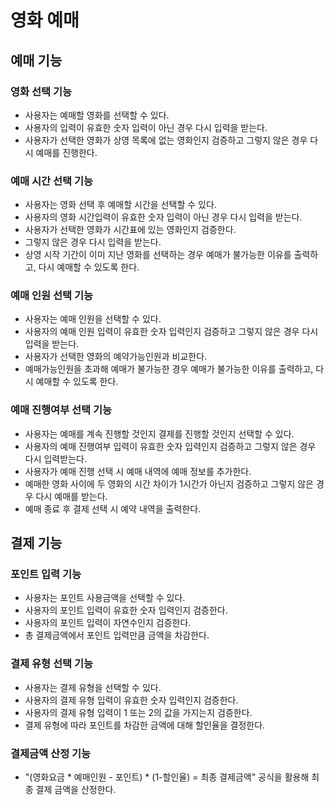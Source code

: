 # 영화 예매

## 예매 기능

### 영화 선택 기능

* 사용자는 예매할 영화를 선택할 수 있다.
* 사용자의 입력이 유효한 숫자 입력이 아닌 경우 다시 입력을 받는다.
* 사용자가 선택한 영화가 상영 목록에 없는 영화인지 검증하고 그렇지 않은 경우 다시 
예매를 진행한다.

### 예매 시간 선택 기능

* 사용자는 영화 선택 후 예매할 시간을 선택할 수 있다.
* 사용자의 영화 시간입력이 유효한 숫자 입력이 아닌 경우 다시 입력을 받는다.
* 사용자가 선택한 영화가 시간표에 있는 영화인지 검증한다.
* 그렇지 않은 경우 다시 입력을 받는다.
* 상영 시작 기간이 이미 지난 영화를 선택하는 경우 예매가 불가능한 이유를 출력하고, 
다시 예매할 수 있도록 한다.

### 예매 인원 선택 기능

* 사용자는 예매 인원을 선택할 수 있다.
* 사용자의 예매 인원 입력이 유효한 숫자 입력인지 검증하고 그렇지 않은 경우 
다시 입력을 받는다.
* 사용자가 선택한 영화의 예약가능인원과 비교한다.
* 예매가능인원을 초과해 예매가 불가능한 경우 예매가 불가능한 이유를 출력하고, 
다시 예매할 수 있도록 한다.

### 예매 진행여부 선택 기능

* 사용자는 예매를 계속 진행할 것인지 결제를 진행할 것인지 선택할 수 있다.
* 사용자의 예매 진행여부 입력이 유효한 숫자 입력인지 검증하고 
그렇지 않은 경우 다시 입력받는다.
* 사용자가 예매 진행 선택 시 예매 내역에 예매 정보를 추가한다.
* 예매한 영화 사이에 두 영화의 시간 차이가 1시간가 아닌지 검증하고 그렇지 않은 경우 다시 
예매를 받는다.
* 예매 종료 후 결제 선택 시 예약 내역을 출력한다.

## 결제 기능

### 포인트 입력 기능

* 사용자는 포인트 사용금액을 선택할 수 있다.
* 사용자의 포인트 입력이 유효한 숫자 입력인지 검증한다.
* 사용자의 포인트 입력이 자연수인지 검증한다.
* 총 결제금액에서 포인트 입력만큼 금액을 차감한다.

### 결제 유형 선택 기능

* 사용자는 결제 유형을 선택할 수 있다.
* 사용자의 결제 유형 입력이 유효한 숫자 입력인지 검증한다.
* 사용자의 결제 유형 입력이 1 또는 2의 값을 가지는지 검증한다.
* 결제 유형에 따라 포인트를 차감한 금액에 대해 할인율을 결정한다.

### 결제금액 산정 기능

* "(영화요금 * 예매인원 - 포인트) * (1-할인율) = 최종 결제금액" 공식을 활용해 최종 결제
금액을 산정한다.
